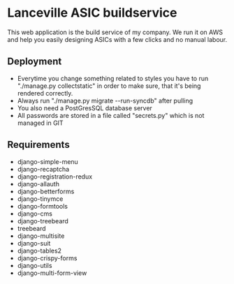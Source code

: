 # Lanceville ASIC buildservice
This web application is the build service of my company.
We run it on AWS and help you easily designing ASICs with a few clicks and no manual labour.

## Deployment
* Everytime you change something related to styles you have to run "./manage.py collectstatic" in order to make sure, that it's being rendered correctly.
* Always run "./manage.py migrate --run-syncdb" after pulling
* You also need a PostGresSQL database server
* All passwords are stored in a file called "secrets.py" which is not managed in GIT

## Requirements
* django-simple-menu
* django-recaptcha
* django-registration-redux
* django-allauth
* django-betterforms
* django-tinymce
* django-formtools
* django-cms
* django-treebeard
* treebeard
* django-multisite
* django-suit
* django-tables2
* django-crispy-forms
* django-utils
* django-multi-form-view
